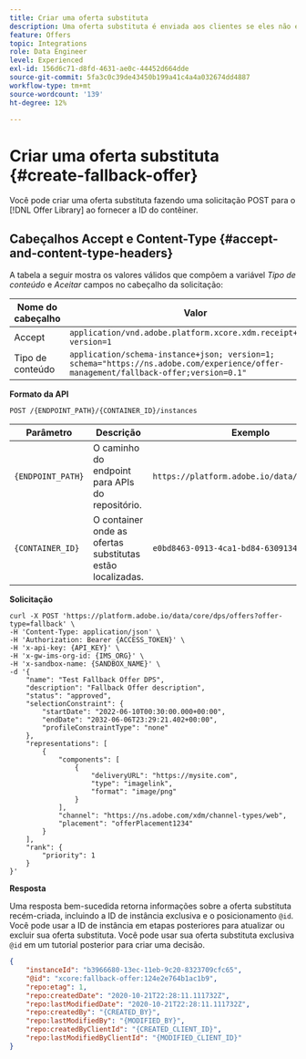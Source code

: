 ```yaml
---
title: Criar uma oferta substituta
description: Uma oferta substituta é enviada aos clientes se eles não estiverem qualificados para outras ofertas
feature: Offers
topic: Integrations
role: Data Engineer
level: Experienced
exl-id: 156d6c71-d8fd-4631-ae0c-44452d664dde
source-git-commit: 5fa3c0c39de43450b199a41c4a4a032674dd4887
workflow-type: tm+mt
source-wordcount: '139'
ht-degree: 12%

---
```


# Criar uma oferta substituta {#create-fallback-offer}

Você pode criar uma oferta substituta fazendo uma solicitação POST para o [!DNL Offer Library] ao fornecer a ID do contêiner.

## Cabeçalhos Accept e Content-Type {#accept-and-content-type-headers}

A tabela a seguir mostra os valores válidos que compõem a variável *Tipo de conteúdo* e *Aceitar* campos no cabeçalho da solicitação:

| Nome do cabeçalho | Valor |
| ----------- | ----- |
| Accept | `application/vnd.adobe.platform.xcore.xdm.receipt+json; version=1` |
| Tipo de conteúdo | `application/schema-instance+json; version=1;  schema="https://ns.adobe.com/experience/offer-management/fallback-offer;version=0.1"` |

**Formato da API**

```http
POST /{ENDPOINT_PATH}/{CONTAINER_ID}/instances
```

| Parâmetro | Descrição | Exemplo |
| --------- | ----------- | ------- |
| `{ENDPOINT_PATH}` | O caminho do endpoint para APIs do repositório. | `https://platform.adobe.io/data/core/xcore/` |
| `{CONTAINER_ID}` | O container onde as ofertas substitutas estão localizadas. | `e0bd8463-0913-4ca1-bd84-6309134ca1f6` |

**Solicitação**

```shell
curl -X POST 'https://platform.adobe.io/data/core/dps/offers?offer-type=fallback' \
-H 'Content-Type: application/json' \
-H 'Authorization: Bearer {ACCESS_TOKEN}' \
-H 'x-api-key: {API_KEY}' \
-H 'x-gw-ims-org-id: {IMS_ORG}' \
-H 'x-sandbox-name: {SANDBOX_NAME}' \
-d '{
    "name": "Test Fallback Offer DPS",
    "description": "Fallback Offer description",
    "status": "approved",
    "selectionConstraint": {
        "startDate": "2022-06-10T00:30:00.000+00:00",
        "endDate": "2032-06-06T23:29:21.402+00:00",
        "profileConstraintType": "none"
    },
    "representations": [
        {
            "components": [
                {
                    "deliveryURL": "https://mysite.com",
                    "type": "imagelink",
                    "format": "image/png"
                }
            ],
            "channel": "https://ns.adobe.com/xdm/channel-types/web",
            "placement": "offerPlacement1234"
        }
    ],
    "rank": {
        "priority": 1
    }
}'
```

**Resposta**

Uma resposta bem-sucedida retorna informações sobre a oferta substituta recém-criada, incluindo a ID de instância exclusiva e o posicionamento `@id`. Você pode usar a ID de instância em etapas posteriores para atualizar ou excluir sua oferta substituta. Você pode usar sua oferta substituta exclusiva `@id` em um tutorial posterior para criar uma decisão.


```json
{
    "instanceId": "b3966680-13ec-11eb-9c20-8323709cfc65",
    "@id": "xcore:fallback-offer:124e2e764b1ac1b9",
    "repo:etag": 1,
    "repo:createdDate": "2020-10-21T22:28:11.111732Z",
    "repo:lastModifiedDate": "2020-10-21T22:28:11.111732Z",
    "repo:createdBy": "{CREATED_BY}",
    "repo:lastModifiedBy": "{MODIFIED_BY}",
    "repo:createdByClientId": "{CREATED_CLIENT_ID}",
    "repo:lastModifiedByClientId": "{MODIFIED_CLIENT_ID}"
}
```
